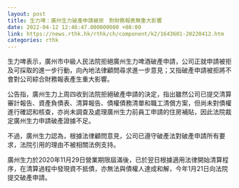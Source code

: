 ```yaml
---
layout: post
title: 生力啤：廣州生力破產申請被拒　對財務報表無重大影響
date: 2022-04-12 12:46:47.000000000 +08:00
link: https://news.rthk.hk/rthk/ch/component/k2/1643601-20220412.htm
categories: rthk
---
```


生力啤表示，廣州市中級人民法院拒絕廣州生力啤酒破產申請，公司正就申請被拒及可採取的進一步行動，向內地法律顧問尋求進一步意見；又指破產申請被拒將不會對公司綜合財務報表產生重大影響。

公告指，廣州生力上周四收到法院拒絕破產申請的決定，指出雖然公司已提交清算審計報告、資產負債表、清算報告、債權債務清單和職工清償方案，但尚未對債權進行確認和核查，亦尚未調查及處理廣州生力前員工申請的住房補貼，因此法院裁定廣州生力申請破產證據不足。

不過，廣州生力認為，根據法律顧問意見，公司已遵守破產法對破產申請所有要求，法院引用的理由不被相關法例支持。

廣州生力於2020年11月29日營業期限屆滿後，已於翌日根據適用法律開始清算程序，在清算過程中發現資不抵債，亦無法與債權人達成和解，今年1月21日向法院提交破產申請。
